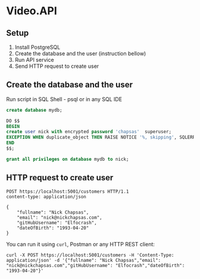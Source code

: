 # Video.API

## Setup

1. Install PostgreSQL
2. Create the database and the user (instruction bellow)
3. Run API service
4. Send HTTP request to create user

## Create the database and the user

Run script in SQL Shell - psql or in any SQL IDE

```sql
create database mydb;

DO $$
BEGIN
create user nick with encrypted password 'chapsas'  superuser;
EXCEPTION WHEN duplicate_object THEN RAISE NOTICE '%, skipping', SQLERRM USING ERRCODE = SQLSTATE;
END
$$;

grant all privileges on database mydb to nick;
```

## HTTP request to create user

```http request
POST https://localhost:5001/customers HTTP/1.1
content-type: application/json

{
    "fullname": "Nick Chapsas",
    "email": "nick@nickchapsas.com",
    "gitHubUsername": "Elfocrash",
    "dateOfBirth": "1993-04-20"
}
```

You can run it using `curl`, Postman or any HTTP REST client: 

```shell
curl -X POST https://localhost:5001/customers -H 'Content-Type: application/json' -d '{"fullname": "Nick Chapsas","email": "nick@nickchapsas.com","gitHubUsername": "Elfocrash","dateOfBirth": "1993-04-20"}'
 ```
